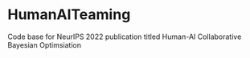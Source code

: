 # HumanAITeaming
Code base for NeurIPS 2022 publication titled Human-AI Collaborative Bayesian Optimsiation
